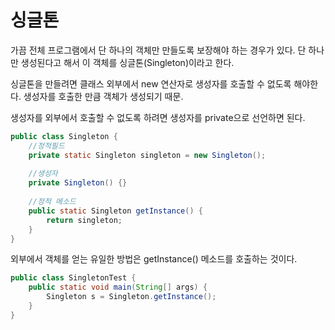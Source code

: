 # 싱글톤

가끔 전체 프로그램에서 단 하나의 객체만 만들도록 보장해야 하는 경우가 있다. 단 하나만 생성된다고 해서 이 객체를 싱글톤(Singleton)이라고 한다.

싱글톤을 만들려면 클래스 외부에서 new 연산자로 생성자를 호출할 수 없도록 해야한다. 생성자를 호출한 만큼 객체가 생성되기 때문.

생성자를 외부에서 호출할 수 없도록 하려면 생성자를 private으로 선언하면 된다.



```java    
public class Singleton {
    //정적필드
    private static Singleton singleton = new Singleton();
    
    //생성자
    private Singleton() {}
    
    //정적 메소드
    public static Singleton getInstance() {
        return singleton;
    }
}
```

외부에서 객체를 얻는 유일한 방법은 getInstance() 메소드를 호출하는 것이다.

```java     
public class SingletonTest {
    public static void main(String[] args) {
        Singleton s = Singleton.getInstance();
    }
}
```